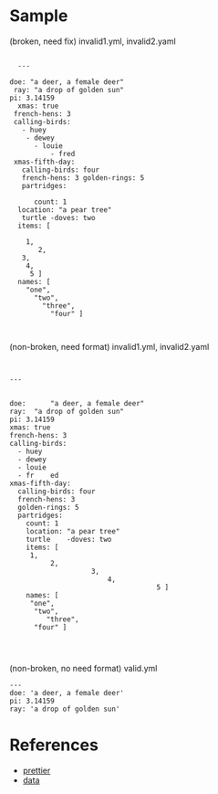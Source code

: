# Sample

(broken, need fix) invalid1.yml, invalid2.yaml
```

  ---

doe: "a deer, a female deer"
 ray: "a drop of golden sun"
pi: 3.14159
  xmas: true
 french-hens: 3
 calling-birds:
   - huey
    - dewey
      - louie
          - fred
 xmas-fifth-day:
   calling-birds: four
   french-hens: 3 golden-rings: 5
   partridges:
     
      count: 1
  location: "a pear tree"
   turtle -doves: two
  items: [ 
    
    1,
       2,
   3,
    4,
     5 ]
  names: [ 
    "one", 
      "two", 
        "three", 
          "four" ]



```

(non-broken, need format) invalid1.yml, invalid2.yaml
```


---  


doe:      "a deer, a female deer"
ray:  "a drop of golden sun"
pi: 3.14159
xmas: true
french-hens: 3
calling-birds:
  - huey
  - dewey
  - louie
  - fr    ed
xmas-fifth-day:
  calling-birds: four   
  french-hens: 3 
  golden-rings: 5
  partridges:
    count: 1
    location: "a pear tree"
    turtle    -doves: two
    items: [  
     1,
          2,
                    3,
                        4,
                        			5 ]
    names: [ 
     "one", 
      "two", 
     	 "three", 
      "four" ]




```

(non-broken, no need format) valid.yml
```
--- 
doe: 'a deer, a female deer'
pi: 3.14159
ray: 'a drop of golden sun'
```


# References
- [prettier](https://prettier.io/docs/en/install.html)
- [data](https://www.cloudbees.com/blog/yaml-tutorial-everything-you-need-get-started)